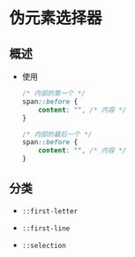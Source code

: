 # 伪元素选择器

## 概述

+ 使用

  ```css
  /* 内部的第一个 */
  span::before {
      content: "", /* 内容 */
  }

  /* 内部的最后一个 */
  span::before {
      content: "", /* 内容 */
  }
  ```

## 分类

+ `::first-letter`

+ `::first-line`

+ `::selection`

